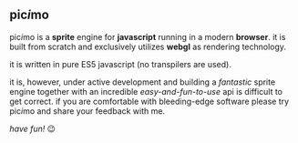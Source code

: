 ## pic*i*mo

pic*i*mo is a __sprite__ engine for __javascript__ running in a modern __browser__. it is built from scratch and exclusively utilizes __webgl__ as rendering technology.

it is written in pure ES5 javascript (no transpilers are used).

it is, however, under active development and building a *fantastic* sprite engine together with an incredible *easy-and-fun-to-use* api is difficult to get correct. if you are comfortable with bleeding-edge software please try pic*i*mo and share your feedback with me.

*have fun!* 😉


